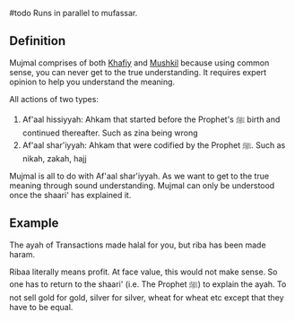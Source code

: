#todo Runs in parallel to mufassar.
## Definition
Mujmal comprises of both [Khafiy](Usul%20Fiqh/Quranic%20words/Khafiy.md) and [Mushkil](Usul%20Fiqh/Quranic%20words/Mushkil.md) because using common sense, you can never get to the true understanding. It requires expert opinion to help you understand the meaning.

All actions of two types:
1. Af'aal hissiyyah: Ahkam that started before the Prophet's ﷺ birth and continued thereafter. Such as zina being wrong
2. Af'aal shar'iyyah: Ahkam that were codified by the Prophet ﷺ. Such as nikah, zakah, hajj


Mujmal is all to do with Af'aal shar'iyyah. As we want to get to the true meaning through sound understanding. Mujmal can only be understood once the shaari' has explained it.

## Example
The ayah of Transactions made halal for you, but riba has been made haram.

Ribaa literally means profit. At face value, this would not make sense. So one has to return to the shaari' (i.e. The Prophet ﷺ) to explain the ayah. To not sell gold for gold, silver for silver, wheat for wheat etc except that they have to be equal.